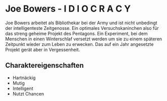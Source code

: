 # Joe Bowers - I D I O C R A C Y

Joe Bowers arbeitet als Bibliothekar bei der Army und ist nicht unbedingt der intelligenteste Zeitgenosse.
Ein optimales Versuchskaninchen also für das streng geheime Projekt des Pentagons.
Ein Experiment, bei dem Menschen in einen Winterschlaf versetzt werden um sie zu einem späteren Zeitpunkt wieder zum Leben zu erwecken.
Das auf ein Jahr angesetzte Projekt gerät aber in Vergessenheit.

## Charaktereigenschaften

* Hartnäckig
* Mutig
* Intelligent
* Nutzt Chancen